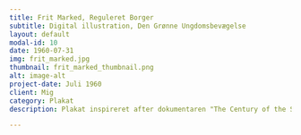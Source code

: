 ```yaml
---
title: Frit Marked, Reguleret Borger
subtitle: Digital illustration, Den Grønne Ungdomsbevægelse
layout: default
modal-id: 10
date: 1960-07-31
img: frit_marked.jpg
thumbnail: frit_marked_thumbnail.png
alt: image-alt
project-date: Juli 1960
client: Mig
category: Plakat
description: Plakat inspireret after dokumentaren "The Century of the Self", som fortæller om hvordan reklame-branchen har udviklet sig op gennem 1900-tallet. Jeg lavede den i forbindelse med vores kampagne mod greenwashing i Den Grønne Ungdomsbevægelse, hvor vi havde et fokus om at understrege at reklamer hjernevasker os mere end de tror - det er grunden til at branchen er så stor, den virker.

---
```

